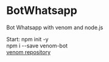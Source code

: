 # BotWhatsapp
Bot Whatsapp with venom and node.js

Start:
npm init -y 
<br>
npm i --save venom-bot
<br>
<a href="https://github.com/orkestral/venom" target="_blank">venom repository</a>
